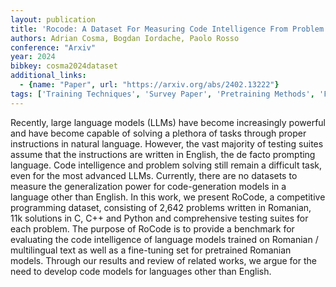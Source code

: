 ```yaml
---
layout: publication
title: 'Rocode: A Dataset For Measuring Code Intelligence From Problem Definitions In Romanian'
authors: Adrian Cosma, Bogdan Iordache, Paolo Rosso
conference: "Arxiv"
year: 2024
bibkey: cosma2024dataset
additional_links:
  - {name: "Paper", url: "https://arxiv.org/abs/2402.13222"}
tags: ['Training Techniques', 'Survey Paper', 'Pretraining Methods', 'Fine-Tuning', 'Prompting']
---
```

Recently, large language models (LLMs) have become increasingly powerful and
have become capable of solving a plethora of tasks through proper instructions
in natural language. However, the vast majority of testing suites assume that
the instructions are written in English, the de facto prompting language. Code
intelligence and problem solving still remain a difficult task, even for the
most advanced LLMs. Currently, there are no datasets to measure the
generalization power for code-generation models in a language other than
English. In this work, we present RoCode, a competitive programming dataset,
consisting of 2,642 problems written in Romanian, 11k solutions in C, C++ and
Python and comprehensive testing suites for each problem. The purpose of RoCode
is to provide a benchmark for evaluating the code intelligence of language
models trained on Romanian / multilingual text as well as a fine-tuning set for
pretrained Romanian models. Through our results and review of related works, we
argue for the need to develop code models for languages other than English.
